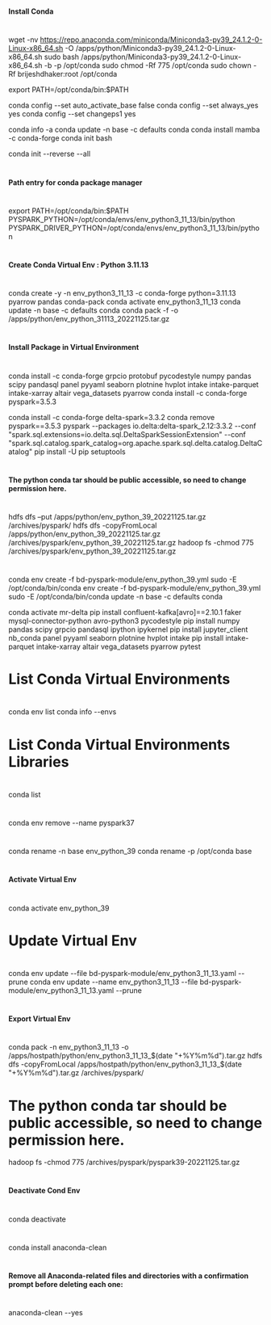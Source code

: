 
#
#### Install Conda
#

wget -nv https://repo.anaconda.com/miniconda/Miniconda3-py39_24.1.2-0-Linux-x86_64.sh -O /apps/python/Miniconda3-py39_24.1.2-0-Linux-x86_64.sh
sudo bash /apps/python/Miniconda3-py39_24.1.2-0-Linux-x86_64.sh -b -p /opt/conda
sudo chmod -Rf 775 /opt/conda
sudo chown -Rf brijeshdhaker:root /opt/conda

export PATH=/opt/conda/bin:$PATH

conda config --set auto_activate_base false
conda config --set always_yes yes
conda config --set changeps1 yes

conda info -a
conda update -n base -c defaults conda
conda install mamba -c conda-forge
conda init bash

conda init --reverse --all
#
#### Path entry for conda package manager
#

export PATH=/opt/conda/bin:$PATH
PYSPARK_PYTHON=/opt/conda/envs/env_python3_11_13/bin/python
PYSPARK_DRIVER_PYTHON=/opt/conda/envs/env_python3_11_13/bin/python

#
#### Create Conda Virtual Env : Python 3.11.13
#
conda create -y -n env_python3_11_13 -c conda-forge python=3.11.13 pyarrow pandas conda-pack
conda activate env_python3_11_13
conda update -n base -c defaults conda
conda pack -f -o /apps/python/env_python_31113_20221125.tar.gz

#
#### Install Package in Virtual Environment
#

conda install -c conda-forge grpcio protobuf pycodestyle numpy pandas scipy pandasql panel pyyaml seaborn plotnine hvplot intake intake-parquet intake-xarray altair vega_datasets pyarrow
conda install -c conda-forge pyspark=3.5.3

conda install -c conda-forge delta-spark=3.3.2
conda remove pyspark==3.5.3
pyspark --packages io.delta:delta-spark_2.12:3.3.2 --conf "spark.sql.extensions=io.delta.sql.DeltaSparkSessionExtension" --conf "spark.sql.catalog.spark_catalog=org.apache.spark.sql.delta.catalog.DeltaCatalog"
pip install -U pip setuptools

#
#### The python conda tar should be public accessible, so need to change permission here.
#
hdfs dfs –put /apps/python/env_python_39_20221125.tar.gz /archives/pyspark/
hdfs dfs -copyFromLocal /apps/python/env_python_39_20221125.tar.gz /archives/pyspark/env_python_39_20221125.tar.gz
hadoop fs -chmod 775 /archives/pyspark/env_python_39_20221125.tar.gz


#
####  
# 
conda env create -f bd-pyspark-module/env_python_39.yml
sudo -E /opt/conda/bin/conda env create -f bd-pyspark-module/env_python_39.yml
sudo -E /opt/conda/bin/conda update -n base -c defaults conda



conda activate mr-delta
pip install confluent-kafka[avro]==2.10.1 faker mysql-connector-python avro-python3 pycodestyle
pip install numpy pandas scipy grpcio pandasql ipython ipykernel
pip install jupyter_client nb_conda panel pyyaml seaborn plotnine hvplot intake
pip install intake-parquet intake-xarray altair vega_datasets pyarrow pytest

#
# List Conda Virtual Environments
#
conda env list
conda info --envs

#
# List Conda Virtual Environments Libraries
#
conda list

#
#
#
conda env remove --name pyspark37

#
#
#
conda rename -n base  env_python_39
conda rename -p /opt/conda base

#
#### Activate Virtual Env
#
conda activate env_python_39

#
# Update Virtual Env
#
conda env update --file bd-pyspark-module/env_python3_11_13.yaml --prune
conda env update --name env_python3_11_13 --file bd-pyspark-module/env_python3_11_13.yaml --prune

#
#### Export Virtual Env
#
conda pack -n env_python3_11_13 -o /apps/hostpath/python/env_python3_11_13_$(date "+%Y%m%d").tar.gz
hdfs dfs -copyFromLocal /apps/hostpath/python/env_python3_11_13_$(date "+%Y%m%d").tar.gz /archives/pyspark/

# The python conda tar should be public accessible, so need to change permission here.
hadoop fs -chmod 775 /archives/pyspark/pyspark39-20221125.tar.gz

#
#### Deactivate Cond Env
#

conda deactivate

#
#### 
#
conda install anaconda-clean

#
#### Remove all Anaconda-related files and directories with a confirmation prompt before deleting each one:
#
anaconda-clean --yes
